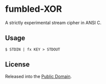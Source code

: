 fumbled-XOR
===========
A strictly experimental stream cipher in ANSI C.

Usage
-----
```
$ STDIN | fx KEY > STDOUT
```

License
-------
Released into the [Public Domain](LICENSE).
